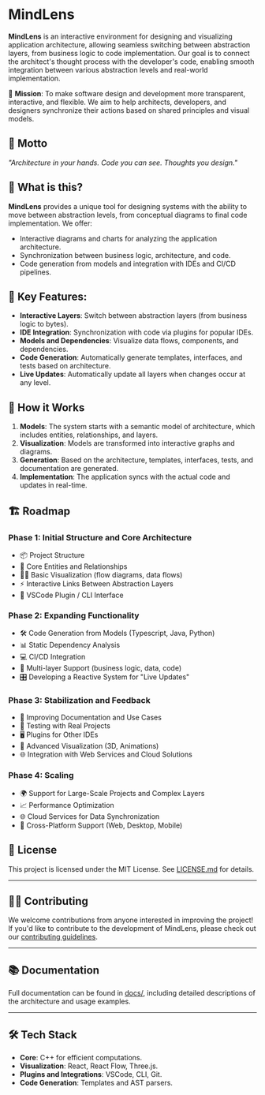 # MindLens

**MindLens** is an interactive environment for designing and visualizing application architecture, allowing seamless switching between abstraction layers, from business logic to code implementation. Our goal is to connect the architect's thought process with the developer's code, enabling smooth integration between various abstraction levels and real-world implementation.

🔮 **Mission**: To make software design and development more transparent, interactive, and flexible. We aim to help architects, developers, and designers synchronize their actions based on shared principles and visual models.

## 🚀 Motto
_"Architecture in your hands. Code you can see. Thoughts you design."_

## 📖 What is this?

**MindLens** provides a unique tool for designing systems with the ability to move between abstraction levels, from conceptual diagrams to final code implementation. We offer:
- Interactive diagrams and charts for analyzing the application architecture.
- Synchronization between business logic, architecture, and code.
- Code generation from models and integration with IDEs and CI/CD pipelines.

## 🔑 Key Features:
- **Interactive Layers**: Switch between abstraction layers (from business logic to bytes).
- **IDE Integration**: Synchronization with code via plugins for popular IDEs.
- **Models and Dependencies**: Visualize data flows, components, and dependencies.
- **Code Generation**: Automatically generate templates, interfaces, and tests based on architecture.
- **Live Updates**: Automatically update all layers when changes occur at any level.

## 🔄 How it Works

1. **Models**: The system starts with a semantic model of architecture, which includes entities, relationships, and layers.
2. **Visualization**: Models are transformed into interactive graphs and diagrams.
3. **Generation**: Based on the architecture, templates, interfaces, tests, and documentation are generated.
4. **Implementation**: The application syncs with the actual code and updates in real-time.

## 🏗️ Roadmap

### Phase 1: Initial Structure and Core Architecture
- 📦 Project Structure
- 🔑 Core Entities and Relationships
- 🧑‍💻 Basic Visualization (flow diagrams, data flows)
- ⚡ Interactive Links Between Abstraction Layers
- 🔌 VSCode Plugin / CLI Interface

### Phase 2: Expanding Functionality
- 🛠️ Code Generation from Models (Typescript, Java, Python)
- 📊 Static Dependency Analysis
- 💻 CI/CD Integration
- 🚀 Multi-layer Support (business logic, data, code)
- 🎛️ Developing a Reactive System for "Live Updates"

### Phase 3: Stabilization and Feedback
- 📝 Improving Documentation and Use Cases
- 🧪 Testing with Real Projects
- 🖥️ Plugins for Other IDEs
- 🎨 Advanced Visualization (3D, Animations)
- 🌐 Integration with Web Services and Cloud Solutions

### Phase 4: Scaling
- 🌍 Support for Large-Scale Projects and Complex Layers
- 📈 Performance Optimization
- 🌐 Cloud Services for Data Synchronization
- 📲 Cross-Platform Support (Web, Desktop, Mobile)

## 📜 License

This project is licensed under the MIT License. See [LICENSE.md](LICENSE.md) for details.

---

## 👨‍💻 Contributing

We welcome contributions from anyone interested in improving the project! If you'd like to contribute to the development of MindLens, please check out our [contributing guidelines](docs/CONTRIBUTING.md).

---

## 📚 Documentation

Full documentation can be found in [docs/](docs/), including detailed descriptions of the architecture and usage examples.

---

## 🛠️ Tech Stack

- **Core**: С++ for efficient computations.
- **Visualization**: React, React Flow, Three.js.
- **Plugins and Integrations**: VSCode, CLI, Git.
- **Code Generation**: Templates and AST parsers.

<!-- ---

## 💬 Get in Touch

- [GitHub Issues](https://github.com/your-repo/issues)
- [Discord](https://discord.com/invite/your-link) - for questions and discussions
- [Twitter](https://twitter.com/your-handle) - for news and updates

---

## 📈 Statistics

[![MindLens Analytics](https://img.shields.io/github/stars/your-repo)](https://github.com/your-repo)
[![MindLens License](https://img.shields.io/github/license/your-repo)](https://github.com/your-repo) -->
